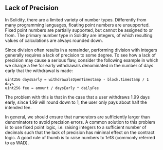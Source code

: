 ## Lack of Precision

In Solidity, there are a limited variety of number types. Differently from many programming languages, floating point numbers are unsupported. Fixed point numbers are partially supported, but cannot be assigned to or from. The primary number type in Solidity are integers, of which resulting values of calculations are always rounded down.

Since division often results in a remainder, performing division with integers generally requires a lack of precision to some degree. To see how a lack of precision may cause a serious flaw, consider the following example in which we charge a fee for early withdrawals denominated in the number of days early that the withdrawal is made:

```solidity
uint256 daysEarly = withdrawalsOpenTimestamp - block.timestamp / 1 days
uint256 fee = amount / daysEarly * dailyFee
```

The problem with this is that in the case that a user withdraws 1.99 days early, since 1.99 will round down to 1, the user only pays about half the intended fee.

In general, we should ensure that numerators are sufficiently larger than denominators to avoid precision errors. A common solution to this problem is to use fixed point logic, i.e. raising integers to a sufficient number of decimals such that the lack of precision has minimal effect on the contract logic. A good rule of thumb is to raise numbers to 1e18 (commonly referred to as WAD).